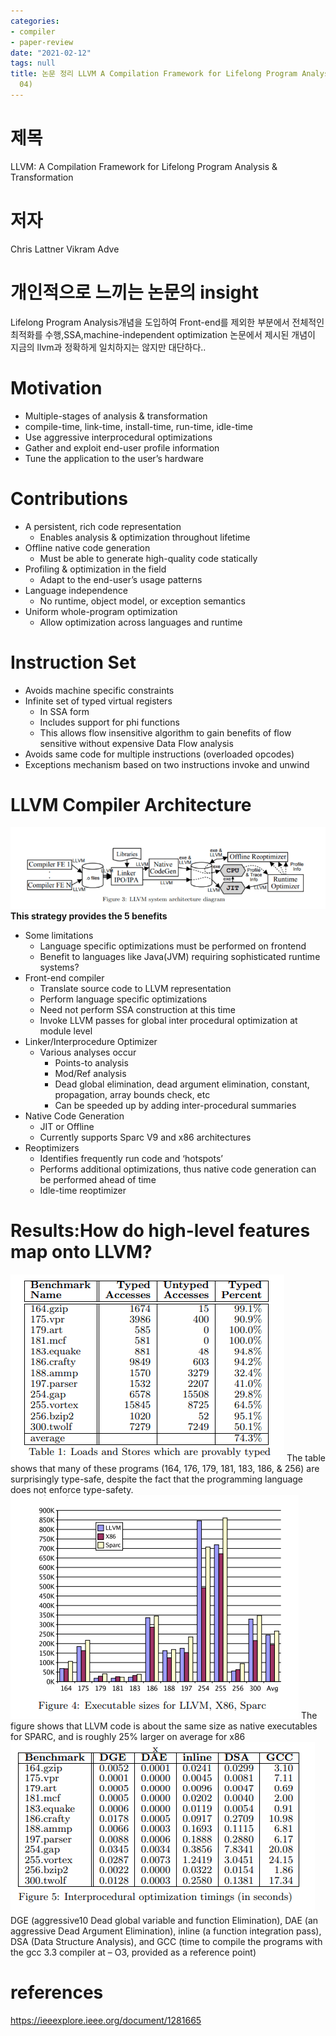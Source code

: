 ```yaml
---
categories:
- compiler
- paper-review
date: "2021-02-12"
tags: null
title: 논문 정리 LLVM A Compilation Framework for Lifelong Program Analysis & Transformation(CGO
  04)
---
```

# 제목
LLVM: A Compilation Framework for Lifelong Program Analysis & Transformation

# 저자
Chris Lattner Vikram Adve

# 개인적으로 느끼는 논문의 insight 
Lifelong Program Analysis개념을 도입하여 Front-end를 제외한 부분에서 전체적인 최적화를 수행,SSA,machine-independent optimization
논문에서 제시된 개념이 지금의 llvm과 정확하게 일치하지는 않지만 대단하다.. 

# Motivation
- Multiple-stages of analysis & transformation
- compile-time, link-time, install-time, run-time, idle-time
- Use aggressive interprocedural optimizations
- Gather and exploit end-user profile information
- Tune the application to the user’s hardware
# Contributions
- A persistent, rich code representation
  - Enables analysis & optimization throughout lifetime
- Offline native code generation
  - Must be able to generate high-quality code statically
- Profiling & optimization in the field
  - Adapt to the end-user’s usage patterns
- Language independence
  - No runtime, object model, or exception semantics
- Uniform whole-program optimization
  - Allow optimization across languages and runtime
# Instruction Set
- Avoids machine specific constraints
- Infinite set of typed virtual registers
  - In SSA form
  - Includes support for phi functions
  - This allows flow insensitive algorithm to gain benefits of flow sensitive without expensive Data Flow analysis
- Avoids same code for multiple instructions (overloaded opcodes)
- Exceptions mechanism based on two instructions invoke and unwind
# LLVM Compiler Architecture
![](/assets/images/llvm1.png)
__This strategy provides the 5 benefits__
- Some limitations
  - Language specific optimizations must be performed on frontend
  - Benefit to languages like Java(JVM) requiring sophisticated runtime systems?
- Front-end compiler
  - Translate source code to LLVM representation
  - Perform language specific optimizations
  - Need not perform SSA construction at this time
  - Invoke LLVM passes for global inter procedural optimization at module level
- Linker/Interprocedure Optimizer
  - Various analyses occur
    - Points-to analysis
    - Mod/Ref analysis
    - Dead global elimination, dead argument elimination, constant, propagation, array bounds check, etc
    - Can be speeded up by adding inter-procedural summaries
- Native Code Generation
  - JIT or Offline
  - Currently supports Sparc V9 and x86 architectures
- Reoptimizers
  - Identifies frequently run code and ‘hotspots’
  - Performs additional optimizations, thus native code generation can be performed ahead of time
  - Idle-time reoptimizer

# Results:How do high-level features map onto LLVM?
![](/assets/images/llvm2.png)
The table shows that many of these programs (164, 176,
179, 181, 183, 186, & 256) are surprisingly type-safe, despite
the fact that the programming language does not enforce
type-safety.
![](/assets/images/llvm3.png)
The figure shows that LLVM code is about the same size
as native executables for SPARC, and is roughly 25% larger
on average for x86
![](/assets/images/llvm4.png)
DGE (aggressive10 Dead
global variable and function Elimination), DAE (an aggressive Dead Argument Elimination), inline (a function integration pass), DSA (Data Structure Analysis), and GCC
(time to compile the programs with the gcc 3.3 compiler at –
O3, provided as a reference point)

# references
https://ieeexplore.ieee.org/document/1281665